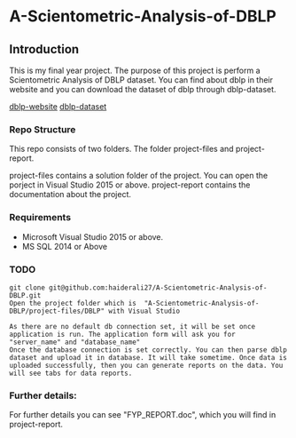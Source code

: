 # A-Scientometric-Analysis-of-DBLP

## Introduction
This is my final year project. The purpose of this project is perform a Scientometric Analysis of DBLP dataset. 
You can find about dblp in their website and you can download the dataset of dblp through dblp-dataset.

[dblp-website](https://dblp.uni-trier.de/)
[dblp-dataset](https://dblp.uni-trier.de/xml/)

### Repo Structure
This repo consists of two folders. The folder project-files and project-report.

project-files contains a solution folder of the project. You can open the porject in Visual Studio 2015 or above.
project-report contains the documentation about the project.

### Requirements

- Microsoft Visual Studio 2015 or above.
- MS SQL 2014 or Above

### TODO
```
git clone git@github.com:haiderali27/A-Scientometric-Analysis-of-DBLP.git
Open the project folder which is  "A-Scientometric-Analysis-of-DBLP/project-files/DBLP" with Visual Studio

As there are no default db connection set, it will be set once application is run. The application form will ask you for "server_name" and "database_name"
Once the database connection is set correctly. You can then parse dblp dataset and upload it in database. It will take sometime. Once data is uploaded successfully, then you can generate reports on the data. You will see tabs for data reports. 
```
### Further details:
For further details you can see "FYP_REPORT.doc", which you will find in project-report.
